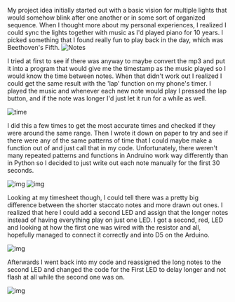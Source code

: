 My project idea initially started out with a basic vision for multiple lights that would somehow blink after one another or in some sort of organized sequence. 
When I thought more about my personal experiences, I realized I could sync the lights together with music as I'd played piano for 10 years.
I picked something that I found really fun to play back in the day, which was Beethoven's Fifth. 
![Notes](https://i.imgur.com/BxXeczj.jpg)

I tried at first to see if there was anyway to maybe convert the mp3 and put it into a program that would give me the timestamp as the music played so I would know 
the time between notes. When that didn't work out I realized I could get the same result with the 'lap' function on my phone's timer. I played the music and whenever 
each new note would play I pressed the lap button, and if the note was longer I'd just let it run for a while as well. 

![time](https://i.imgur.com/iIDL2U2.jpg)

I did this a few times to get the most accurate times and checked if they were around the same range. Then I wrote it down on paper to try and see if there
were any of the same patterns of time that I could maybe make a function out of and just call that in my code. Unfortunately, there weren't many repeated patterns
and functions in Andruino work way differently than in Python so I decided to just write out each note manually for the first 30 seconds. 

![img](https://i.imgur.com/lX9BocE.jpg)
![img](https://i.imgur.com/SPuUSyK.jpg)

Looking at my timesheet though, I could tell there was a pretty big difference between the shorter staccato notes and more drawn out ones. I realized that here I could add a 
second LED and assign that the longer notes instead of having everything play on just one LED. I got a second, red, LED and looking at how the first one was wired with the resistor
and all, hopefully managed to connect it correctly and into D5 on the Arduino. 

![img](https://i.imgur.com/mrBlgkn.jpg)


Afterwards I went back into my code and reassigned the long notes to the second LED and changed the code for the First LED to delay longer
and not flash at all while the second one was on. 

![img](https://i.imgur.com/6pBYxvH.jpg)






